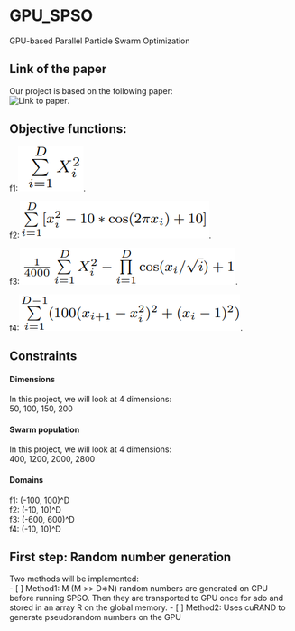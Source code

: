 # GPU_SPSO
GPU-based Parallel Particle Swarm Optimization

## Link of the paper
Our project is based on the following paper:<br/>
![Link to paper](https://ieeexplore.ieee.org/document/4983119).

## Objective functions:
f1:![This is an image](./images/f1.png).

f2:![This is an image](./images/f2.png).

f3:![This is an image](./images/f3.png).

f4:![This is an image](./images/f4.png).


## Constraints
#### Dimensions
In this project, we will look at 4 dimensions:<br/>
50, 100, 150, 200

#### Swarm population
In this project, we will look at 4 dimensions:<br/>
400, 1200, 2000, 2800

#### Domains
f1: (-100, 100)^D<br/>
f2: (-10, 10)^D<br/>
f3: (-600, 600)^D<br/>
f4: (-10, 10)^D<br/>

## First step: Random number generation
Two methods will be implemented:<br/>
    - [ ] Method1: M (M >> D∗N) random numbers are generated on CPU before running SPSO. Then they are transported to GPU once for ado and stored in an array R on the global memory.
    - [ ] Method2: Uses cuRAND to generate pseudorandom numbers on the GPU    
